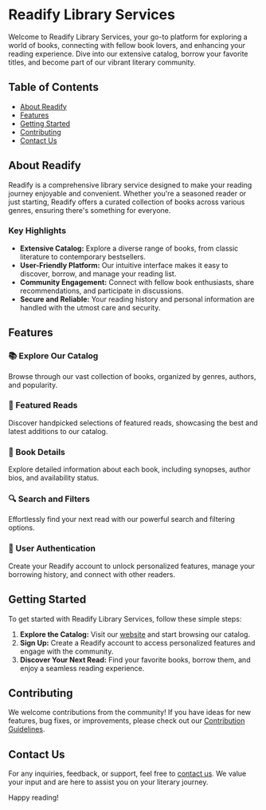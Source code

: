 # Readify Library Services

Welcome to Readify Library Services, your go-to platform for exploring a world of books, connecting with fellow book lovers, and enhancing your reading experience. Dive into our extensive catalog, borrow your favorite titles, and become part of our vibrant literary community.

## Table of Contents

- [About Readify](#about-readify)
- [Features](#features)
- [Getting Started](#getting-started)
- [Contributing](#contributing)
- [Contact Us](#contact-us)

## About Readify

Readify is a comprehensive library service designed to make your reading journey enjoyable and convenient. Whether you're a seasoned reader or just starting, Readify offers a curated collection of books across various genres, ensuring there's something for everyone.

### Key Highlights

- **Extensive Catalog:** Explore a diverse range of books, from classic literature to contemporary bestsellers.
- **User-Friendly Platform:** Our intuitive interface makes it easy to discover, borrow, and manage your reading list.
- **Community Engagement:** Connect with fellow book enthusiasts, share recommendations, and participate in discussions.
- **Secure and Reliable:** Your reading history and personal information are handled with the utmost care and security.

## Features

### 📚 Explore Our Catalog
Browse through our vast collection of books, organized by genres, authors, and popularity.

### 🌟 Featured Reads
Discover handpicked selections of featured reads, showcasing the best and latest additions to our catalog.

### 📖 Book Details
Explore detailed information about each book, including synopses, author bios, and availability status.

### 🔍 Search and Filters
Effortlessly find your next read with our powerful search and filtering options.

### 📱 User Authentication
Create your Readify account to unlock personalized features, manage your borrowing history, and connect with other readers.

## Getting Started

To get started with Readify Library Services, follow these simple steps:

1. **Explore the Catalog:** Visit our [website](#) and start browsing our catalog.
2. **Sign Up:** Create a Readify account to access personalized features and engage with the community.
3. **Discover Your Next Read:** Find your favorite books, borrow them, and enjoy a seamless reading experience.

## Contributing

We welcome contributions from the community! If you have ideas for new features, bug fixes, or improvements, please check out our [Contribution Guidelines](CONTRIBUTING.md).

## Contact Us

For any inquiries, feedback, or support, feel free to [contact us](#). We value your input and are here to assist you on your literary journey.

Happy reading!
